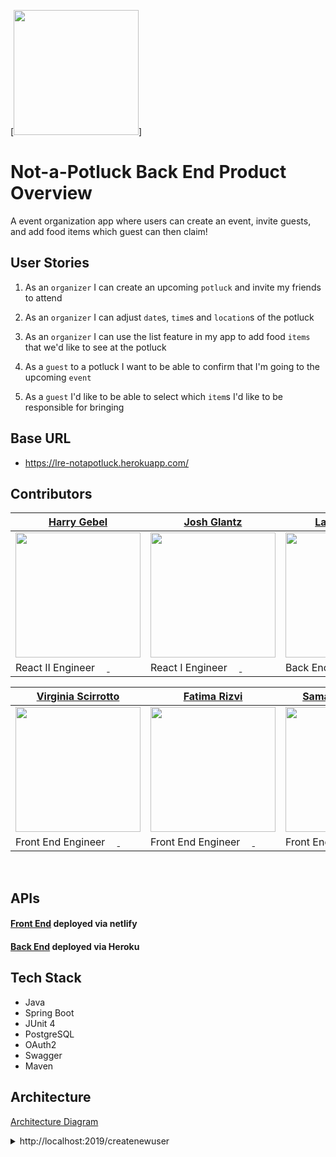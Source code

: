 [<img src="https://images.unsplash.com/photo-1575879911904-ca5d889c6c7e?ixlib=rb-1.2.1&q=85&fm=jpg&crop=entropy&cs=srgb&w=4800" height = "200" />]

# Not-a-Potluck Back End Product Overview

A event organization app where users can create an event, invite guests, and add food items which guest can then claim!

## User Stories
1. As an `organizer` I can create an upcoming `potluck` and invite my friends to attend

2. As an `organizer` I can adjust `date`s, `time`s and `location`s of the potluck

3. As an `organizer` I can use the list feature in my app to add food `items` that we'd like to see at the potluck

4. As a `guest` to a potluck I want to be able to confirm that I'm going to the upcoming `event`

5. As a `guest` I'd like to be able to select which `item`s I'd like to be responsible for bringing

## Base URL
- https://lre-notapotluck.herokuapp.com/

## Contributors

| [Harry Gebel](https://github.com/HarryHenryGebel)                                                                                                                     | [Josh Glantz](https://github.com/Jahteo)                                                                                                                     | [Lauren Emick](https://github.com/laurenemick)                                                                                                                     | [Ava Wingfield](https://github.com/avawing)                                                                                                                     |  
|-----------------------------------------------------------------------------------------------------------------------------------------------------------------|----------------------------------------------------------------------------------------------------------------------------------------------------------------------|-----------------------------------------------------------------------------------------------------------------------------------------------------------------|----------------------------------------------------------------------------------------------------------------------------------------------------------------------|
| [<img src="https://avatars3.githubusercontent.com/u/1482486?s=460&u=7d08f54ec0a05764e016399e3a404b3831c08331&v=4" width = "200" />](https://github.com/HarryHenryGebel) | [<img src="https://avatars3.githubusercontent.com/u/65362632?s=460&u=d3fe1f25d6d736abb735bfaaa07bdc19bc0e850d&v=4" width = "200" />](https://github.com/Jahteo) | [<img src="https://avatars0.githubusercontent.com/u/64444915?s=460&u=a9c3af2aa4f156e00677aef2e7fd2b210898c311&v=4" width = "200" />](https://github.com/laurenemick) | [<img src="https://avatars1.githubusercontent.com/u/64428775?s=460&u=b978293f3ab12800a3f6d3caf917e22fe4de55a1&v=4" width = "200" />](https://github.com/avawing) |
|                                   React II Engineer    [<img src="https://github.com/favicon.ico" width="15"> ](https://github.com/HarryHenryGebel)   [ <img src="https://static.licdn.com/sc/h/al2o9zrvru7aqj8e1x2rzsrca" width="15"> ](https://www.linkedin.com/in/harryhenrygebel/)                                     |                          React I Engineer              [<img src="https://github.com/favicon.ico" width="15"> ](https://github.com/Jahteo)     [ <img src="https://static.licdn.com/sc/h/al2o9zrvru7aqj8e1x2rzsrca" width="15"> ](https://www.linkedin.com/in/josh-glantzhucks/)                                     |                                 Back End Engineer      [<img src="https://github.com/favicon.ico" width="15"> ](https://github.com/laurenemick)   [ <img src="https://static.licdn.com/sc/h/al2o9zrvru7aqj8e1x2rzsrca" width="15"> ](https://www.linkedin.com/in/laurenemick/)                                     |                                    React II Engineer   [<img src="https://github.com/favicon.ico" width="15"> ](https://github.com/avawing)   [ <img src="https://static.licdn.com/sc/h/al2o9zrvru7aqj8e1x2rzsrca" width="15"> ](https://www.linkedin.com/in/avawingfield/)                                     |
                   

| [Virginia Scirrotto](https://github.com/c0d3-vp)                                                                                                                     | [Fatima Rizvi](https://github.com/fatima-rizvi)                                                                                                                     | [Samantha Dutcher](https://github.com/Samantha-Dutcher1986)                                                                                                                     |  
|-----------------------------------------------------------------------------------------------------------------------------------------------------------------|----------------------------------------------------------------------------------------------------------------------------------------------------------------------|----------------------------------------------------------------------------------------------------------------------------------------------------------------------|
| [<img src="https://avatars3.githubusercontent.com/u/42188072?s=460&u=2ada381430d55b71c5edd97770e4c8e61f7eedc1&v=4" width = "200" />](https://github.com/c0d3-vp) | [<img src="https://avatars2.githubusercontent.com/u/68958153?s=460&u=df691c22c18efbffeabb1a3cae329d3b08e6d768&v=4" width = "200" />](https://github.com/fatima-rizvi)                | [<img src="https://avatars2.githubusercontent.com/u/68967583?s=460&u=ccb7bbd7643ed7994f0d2882eca812a9968968b1&v=4" width = "200" />](https://github.com/Samantha-Dutcher1986) |
|                                Front End Engineer       [<img src="https://github.com/favicon.ico" width="15"> ](https://github.com/c0d3-vp)   [ <img src="https://static.licdn.com/sc/h/al2o9zrvru7aqj8e1x2rzsrca" width="15"> ](https://www.linkedin.com/in/virginia-a-scirrotto-60b072163/)                                     |                               Front End Engineer        [<img src="https://github.com/favicon.ico" width="15"> ](https://github.com/fatima-rizvi)  [ <img src="https://static.licdn.com/sc/h/al2o9zrvru7aqj8e1x2rzsrca" width="15"> ](https://www.linkedin.com/in/fatima-rizvi/)                                        |                                   Front End Engineer    [<img src="https://github.com/favicon.ico" width="15"> ](https://github.com/Samantha-Dutcher1986)     [ <img src="https://static.licdn.com/sc/h/al2o9zrvru7aqj8e1x2rzsrca" width="15"> ](https://www.linkedin.com/in/samantha-dutcher-1580951b4/)                                  |
      
<br>

## APIs

#### [Front End](https://not-a-potluck.gebel.tech/) deployed via netlify

#### [Back End](https://lre-notapotluck.herokuapp.com/) deployed via Heroku

## Tech Stack
- Java
- Spring Boot
- JUnit 4
- PostgreSQL
- OAuth2
- Swagger
- Maven

## Architecture

[Architecture Diagram](tbd)

<details>
<summary>http://localhost:2019/createnewuser</summary>

```JSON
{
  "username": "ava",
  "password": "password",
  "primaryemail": "ava@ava.com",
  "imageurl": "https://avatars1.githubusercontent.com/u/64428775?s=460&u=b978293f3ab12800a3f6d3caf917e22fe4de55a1&v=4"
}
```

</details>

